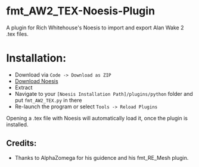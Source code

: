 # fmt_AW2_TEX-Noesis-Plugin
A plugin for Rich Whitehouse's Noesis to import and export Alan Wake 2 .tex files.
# Installation:
- Download via `Code -> Download as ZIP`
- [Download Noesis](https://www.richwhitehouse.com/index.php?content=inc_projects.php&showproject=91)
- Extract
- Navigate to your `[Noesis Installation Path]/plugins/python` folder and put `fmt_AW2_TEX.py` in there
- Re-launch the program or select `Tools -> Reload Plugins`

Opening a .tex file with Noesis will automatically load it, once the plugin is installed.
## Credits:
- Thanks to AlphaZomega for his guidence and his fmt_RE_Mesh plugin.

